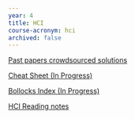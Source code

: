 ```yaml
---
year: 4
title: HCI
course-acronym: hci
archived: false
---
```


[Past papers crowdsourced solutions](https://betterinformatics.com/drive?next=0B2AAOQQZ_8BxVXEyWGRrVl94SVk)

[Cheat Sheet (In Progress)](https://docs.google.com/document/d/1tsVXQ3crDuVpXVZ0nfJZCzgM1UQuwL3rj1faKkcX42k/edit)

[Bollocks Index (In Progress)](http://bollocksindex.eu/)

[HCI Reading notes](https://docs.google.com/document/d/129ZeJKsA6SRWeN4kUi_hxbc5vQMAeod9EfwTws2rO3o/edit)
